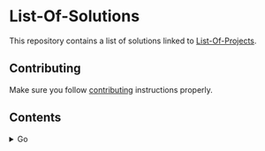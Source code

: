 # List-Of-Solutions

This repository contains a list of solutions linked to [List-Of-Projects](https://github.com/Dmitriy-Vas/List-Of-Projects). 

## Contributing

Make sure you follow [contributing](https://github.com/Dmitriy-Vas/List-Of-Projects/tree/master/#CONTRIBUTING.md) instructions properly.

## Contents

<details>
<summary>Go</summary>

[Dmitriy-Vas](https://github.com/Dmitriy-Vas/List-Of-Solutions/tree/master/Go/Dmitriy-Vas)

</details>
